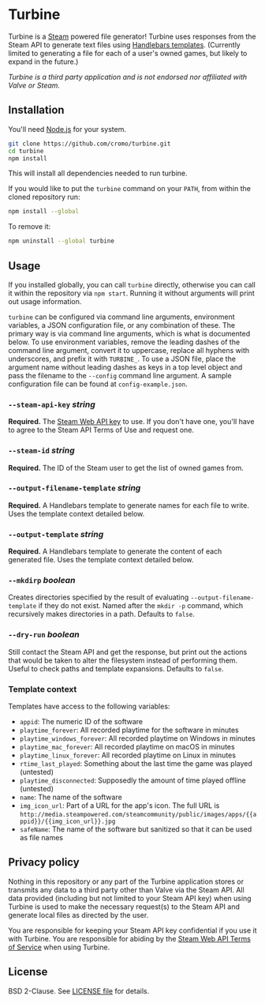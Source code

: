 # Turbine

Turbine is a [Steam](https://store.steampowered.com/about/) powered file generator! Turbine uses responses from the Steam API to generate text files using [Handlebars templates](https://handlebarsjs.com/guide/). (Currently limited to generating a file for each of a user's owned games, but likely to expand in the future.)

*Turbine is a third party application and is not endorsed nor affiliated with Valve or Steam.*

## Installation

You'll need [Node.js](https://nodejs.org/en/download) for your system.

```bash
git clone https://github.com/cromo/turbine.git
cd turbine
npm install
```

This will install all dependencies needed to run turbine.

If you would like to put the `turbine` command on your `PATH`, from within the
cloned repository run:

```bash
npm install --global
```

To remove it:

```bash
npm uninstall --global turbine
```

## Usage

If you installed globally, you can call `turbine` directly, otherwise you can call it within the repository via `npm start`. Running it without arguments will print out usage information.

`turbine` can be configured via command line arguments, environment variables, a JSON configuration file, or any combination of these. The primary way is via command line arguments, which is what is documented below. To use environment variables, remove the leading dashes of the command line argument, convert it to uppercase, replace all hyphens with underscores, and prefix it with `TURBINE_`. To use a JSON file, place the argument name without leading dashes as keys in a top level object and pass the filename to the `--config` command line argument. A sample configuration file can be found at `config-example.json`.

### `--steam-api-key` *string*

**Required.** The [Steam Web API key](https://steamcommunity.com/dev) to use. If you don't have one, you'll have to agree to the Steam API Terms of Use and request one.

### `--steam-id` *string*

**Required.** The ID of the Steam user to get the list of owned games from.

### `--output-filename-template` *string*

**Required.** A Handlebars template to generate names for each file to write. Uses the template context detailed below.

### `--output-template` *string*

**Required.** A Handlebars template to generate the content of each generated file. Uses the template context detailed below.

### `--mkdirp` *boolean*

Creates directories specified by the result of evaluating `--output-filename-template` if they do not exist. Named after the `mkdir -p` command, which recursively makes directories in a path. Defaults to `false`.

### `--dry-run` *boolean*

Still contact the Steam API and get the response, but print out the actions that would be taken to alter the filesystem instead of performing them. Useful to check paths and template expansions. Defaults to `false`.

### Template context

Templates have access to the following variables:

- `appid`: The numeric ID of the software
- `playtime_forever`: All recorded playtime for the software in minutes
- `playtime_windows_forever`: All recorded playtime on Windows in minutes
- `playtime_mac_forever`: All recorded playtime on macOS in minutes
- `playtime_linux_forever`: All recorded playtime on Linux in minutes
- `rtime_last_played`: Something about the last time the game was played (untested)
- `playtime_disconnected`: Supposedly the amount of time played offline (untested)
- `name`: The name of the software
- `img_icon_url`: Part of a URL for the app's icon. The full URL is `http://media.steampowered.com/steamcommunity/public/images/apps/{{appid}}/{{img_icon_url}}.jpg`
- `safeName`: The name of the software but sanitized so that it can be used as file names

## Privacy policy

Nothing in this repository or any part of the Turbine application stores or transmits any data to a third party other than Valve via the Steam API. All data provided (including but not limited to your Steam API key) when using Turbine is used to make the necessary request(s) to the Steam API and generate local files as directed by the user.

You are responsible for keeping your Steam API key confidential if you use it with Turbine. You are responsible for abiding by the [Steam Web API Terms of Service](https://steamcommunity.com/dev/apiterms) when using Turbine.

## License

BSD 2-Clause. See [LICENSE file](./LICENSE) for details.